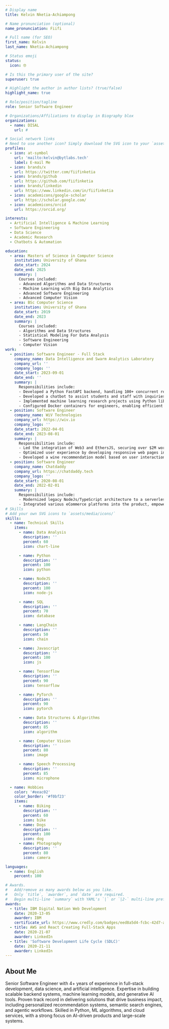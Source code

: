 ```yaml
---
# Display name
title: Kelvin Nketia-Achiampong

# Name pronunciation (optional)
name_pronunciation: Fiifi

# Full name (for SEO)
first_name: Kelvin
last_name: Nketia-Achiampong

# Status emoji
status:
  icon: 🤓

# Is this the primary user of the site?
superuser: true

# Highlight the author in author lists? (true/false)
highlight_name: true

# Role/position/tagline
role: Senior Software Engineer

# Organizations/Affiliations to display in Biography blox
organizations:
  - name: DISAL
    url: #

# Social network links
# Need to use another icon? Simply download the SVG icon to your `assets/media/icons/` folder.
profiles:
  - icon: at-symbol
    url: 'mailto:kelvin@bytlabs.tech'
    label: E-mail Me
  - icon: brands/x
    url: https://twitter.com/fiifinketia
  - icon: brands/github
    url: https://github.com/fiifinketia
  - icon: brands/linkedin
    url: https://www.linkedin.com/in/fiifinketia
  - icon: academicons/google-scholar
    url: https://scholar.google.com/
  - icon: academicons/orcid
    url: https://orcid.org/

interests:
  - Artificial Intelligence & Machine Learning
  - Software Engineering
  - Data Science
  - Academic Research
  - Chatbots & Automation

education:
  - area: Masters of Science in Computer Science
    institution: University of Ghana
    date_start: 2024
    date_end: 2025
    summary: |
      Courses included:
      - Advanced Algorithms and Data Structures
      - Machine Learning with Big Data Analytics
      - Advanced Software Engineering
      - Advanced Computer Vision
  - area: BSc Computer Science
    institution: University of Ghana
    date_start: 2019
    date_end: 2023
    summary: |      
      Courses included:
      - Algorithms and Data Structures
      - Statistical Modeling For Data Analysis
      - Software Engineering
      - Computer Vision
work:
  - position: Software Engineer - Full Stack
    company_name: Data Intelligence and Swarm Analytics Laboratory 
    company_url: ''
    company_logo: ''
    date_start: 2023-09-01
    date_end: ''
    summary: |
      Responsibilities include:
      - Developed a Python FastAPI backend, handling 100+ concurrent requests per second per client, leveraging asynchronous capabilities and an optimized RESTful API design to ensure efficient and scalable service delivery.
      - Developed a chatbot to assist students and staff with inquiries on graduation status and grades, increasing response efficiency by 80%.
      - Implemented machine learning research projects using Python libraries (Pandas, Numpy, Matplotlib, Tensorflow, Pytorch) to streamline academic research processes.
      - Configured Docker containers for engineers, enabling efficient use of system resources including GPUs for model training to reduce runtime errors cause by the environment by 40% and operational cost by over 50%.
  - position: Software Engineer
    company_name: WiV Technologies 
    company_url: https://wiv.io
    company_logo: ''
    date_start: 2022-04-01
    date_end: 2023-08-01
    summary: |
      Responsibilities include:
      - Led the integration of Web3 and EthersJS, securing over $2M worth of Ethereum transactions by enabling secure, transparent interactions with blockchain.
      - Optimized user experience by developing responsive web pages in Vue.js, leading to a 30% increase in user retention across mobile devices.
      - Developed a wine recommendation model based on user interactions and wallet holdings, driving a 25% increase in user engagement on the platform
  - position: Software Engineer
    company_name: Chatdaddy 
    company_url: https://chatdaddy.tech
    company_logo: ''
    date_start: 2020-08-01
    date_end: 2022-02-01
    summary: |
      Responsibilities include:
      - Modernized legacy NodeJs/TypeScript architecture to a serverless framework, improving scalability and reducing operational costs by 20%.
      - Integrated various eCommerce platforms into the product, empowering over 150 businesses to track and manage online stores, increasing platform adoption by 25%.
# Skills
# Add your own SVG icons to `assets/media/icons/`
skills:
  - name: Technical Skills
    items:
      - name: Data Analysis
        description: ''
        percent: 60
        icon: chart-line

      - name: Python
        description: ''
        percent: 100
        icon: python

      - name: NodeJS
        description: ''
        percent: 100
        icon: node-js

      - name: SQL
        description: ''
        percent: 70
        icon: database

      - name: LangChain
        description: ''
        percent: 50
        icon: chain

      - name: Javascript
        description: ''
        percent: 100
        icon: js

      - name: Tensorflow
        description: ''
        percent: 90
        icon: tensorflow

      - name: PyTorch
        description: ''
        percent: 90
        icon: pytorch

      - name: Data Structures & Algorithms
        description: ''
        percent: 85
        icon: algorithm

      - name: Computer Vision
        description: ''
        percent: 80
        icon: image

      - name: Speech Processing
        description: ''
        percent: 85
        icon: microphone

  - name: Hobbies
    color: '#eeac02'
    color_border: '#f0bf23'
    items:
      - name: Biking
        description: ''
        percent: 60
        icon: bike
      - name: Dogs
        description: ''
        percent: 100
        icon: dog
      - name: Photography
        description: ''
        percent: 80
        icon: camera

languages:
  - name: English
    percent: 100

# Awards.
#   Add/remove as many awards below as you like.
#   Only `title`, `awarder`, and `date` are required.
#   Begin multi-line `summary` with YAML's `|` or `|2-` multi-line prefix and indent 2 spaces below.
awards:
  - title: IBM Digital Nation Web Development
    date: 2020-13-05
    awarder: IBM
    certificate_url: https://www.credly.com/badges/eed8a5d4-fcbc-42d7-af74-4bc4af96e987
  - title: AWS and React Creating Full-Stack Apps
    date: 2020-21-07
    awarder: LinkedIn
  - title: 'Software Development Life Cycle (SDLC)'
    date: 2020-21-11
    awarder: LinkedIn
---
```


## About Me

Senior Software Engineer with 4+ years of experience in full-stack development, data science, and artificial intelligence. Expertise in building scalable backend systems, machine learning models, and generative AI tools. Proven track record in delivering solutions that drive business impact, including personalized recommendation systems, semantic search engines, and agentic workflows. Skilled in Python, ML algorithms, and cloud services, with a strong focus on AI-driven products and large-scale systems.
